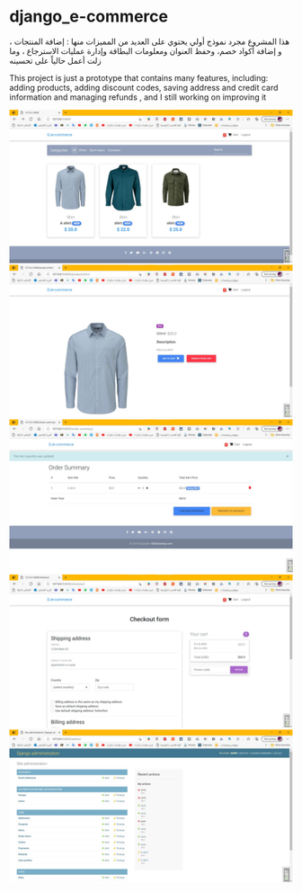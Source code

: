 # django_e-commerce

هذا المشروع مجرد نموذج أولي يحتوي على العديد من المميزات منها : إضافة المنتجات ، و إضافة أكواد خصم، وحفظ العنوان ومعلومات البطاقة وإدارة عمليات الاسترجاع ، وما زلت أعمل حالياً على تحسينه 

This project is just a prototype that contains many features, including: adding products, adding discount codes, saving address and credit card information and managing refunds , and I still working on improving it 

<img src="screenshots صور/Screenshot 2021-05-18 195935.jpg" >
<img src="screenshots صور/Screenshot 2021-05-18 200010.jpg" >
<img src="screenshots صور/Screenshot 2021-05-18 200036.jpg" >
<img src="screenshots صور/Screenshot 2021-05-18 200135.jpg" >
<img src="screenshots صور/Screenshot 2021-05-18 200217.jpg" >
